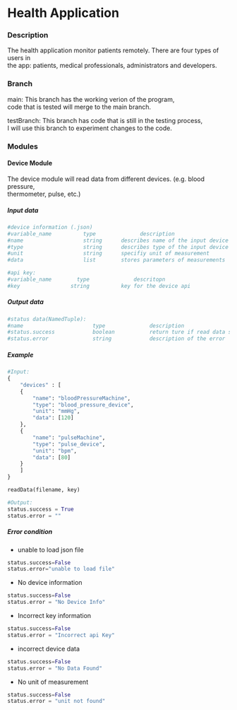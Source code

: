 # Health Application

### Description

The health application monitor patients remotely. There are four types of users in <br />
the app: patients, medical professionals, administrators and developers. <br />



### Branch

main: This branch has the working verion of the program, <br />
code that is tested will merge to the main branch. <br />

testBranch: This branch has code that is still in the testing process, <br />
I will use this branch to experiment changes to the code. <br />

### Modules

#### Device Module

The device module will read data from different devices. (e.g. blood pressure, <br />
thermometer, pulse, etc.) 

##### Input data
```python
#device information (.json) 
#variable_name          type              description
#name           		string      describes name of the input device
#type     				string      describes type of the input device
#unit					string		specifiy unit of measurement
#data           		list        stores parameters of measurements

#api key:
#variable_name        type              descritopn
#key         		string          key for the device api
```
##### Output data
```python
#status data(NamedTuple):
#name                      type              description 
#status.success            boolean           return ture if read data successfully otherwise return false
#status.error              string            description of the error
```

##### Example
```python
#Input:
{
	"devices" : [
	{
		"name": "bloodPressureMachine",
		"type": "blood_pressure_device",
		"unit": "mmHg",
		"data": [120]
	},
	{
		"name": "pulseMachine",
		"type": "pulse_device",
		"unit": "bpm",
		"data": [80]
	}
	]
}

readData(filename, key)

#Output:
status.success = True
status.error = "" 
```

##### Error condition
- unable to load json file
```python
status.success=False
status.error="unable to load file"
```
- No device information
```python
status.success=False
status.error = "No Device Info"
```
- Incorrect key information
```python
status.success=False
status.error = "Incorrect api Key"
```
- incorrect device data
```python
status.success=False
status.error = "No Data Found"
```
- No unit of measurement
```python
status.success=False
status.error = "unit not found"
```
